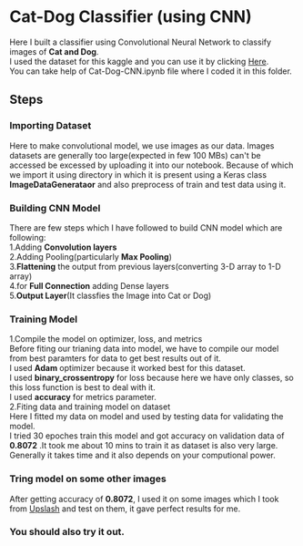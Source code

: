 # Cat-Dog Classifier (using CNN)

Here I built a classifier using Convolutional Neural Network to classify images of **Cat and Dog**.<br>
I used the dataset for this kaggle and you can use it by clicking [Here](https://www.kaggle.com/prasantdixit/cat-dog-cnn/data).<br>
You can take help of Cat-Dog-CNN.ipynb file where I coded it in this folder.<br>

## Steps
### Importing Dataset
Here to make convolutional model, we use images as our data. Images datasets are generally too large(expected in few 100 MBs) can't be accessed be excessed by uploading it into our notebook. Because of which we import it using directory in which it is present  using a Keras class **ImageDataGenerataor** and also preprocess of train and test data using it.<br>

### Building CNN Model
There are few steps which I have followed to build CNN model which are following:<br>
1.Adding **Convolution layers**<br>
2.Adding Pooling(particularly **Max Pooling**)<br>
3.**Flattening** the output from previous layers(converting 3-D array to 1-D array)<br>
4.for **Full Connection** adding Dense layers<br>
5.**Output Layer**(It classfies the Image into Cat or Dog)<br>

### Training Model
1.Compile the model on optimizer, loss, and metrics<br>
Before fiting our trianing data into model, we have to compile our model from best paramters for data to get best results out of it.<br>
  I used **Adam** optimizer because it worked best for this dataset.<br>
  I used **binary_crossentropy** for loss because here we have only classes, so this loss function is best to deal with it.<br>
  I used **accuracy** for metrics parameter.<br>
2.Fiting data and training model on dataset<br>
  Here I fitted my data on model and used by testing data for validating the model.<br>
  I tried 30 epoches train this model and got accuracy on validation data of **0.8072** .It took me about 10 mins to train it as dataset is also very large. Generally it takes time and it also depends on your computional power.<br>
  
### Tring model on some other images
After getting accuracy of **0.8072**, I used it on some images which I took from [Upslash](unsplash.com) and test on them, it gave perfect results for me.<br>

### You should also try it out. 
